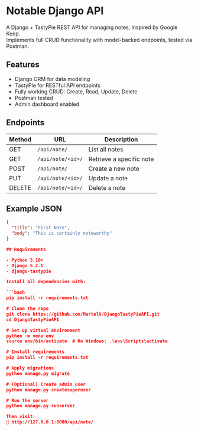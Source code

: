 # Notable Django API

A Django + TastyPie REST API for managing notes, inspired by Google Keep.  
Implements full CRUD functionality with model-backed endpoints, tested via Postman.

## Features

- Django ORM for data modeling
- TastyPie for RESTful API endpoints
- Fully working CRUD: Create, Read, Update, Delete
- Postman tested
- Admin dashboard enabled

## Endpoints

| Method | URL                      | Description              |
|--------|--------------------------|--------------------------|
| GET    | `/api/note/`             | List all notes           |
| GET    | `/api/note/<id>/`        | Retrieve a specific note |
| POST   | `/api/note/`             | Create a new note        |
| PUT    | `/api/note/<id>/`        | Update a note            |
| DELETE | `/api/note/<id>/`        | Delete a note            |

## Example JSON

```json
{
  "title": "First Note",
  "body": "This is certainly noteworthy"
}

## Requirements

- Python 3.10+
- Django 5.2.1
- django-tastypie

Install all dependencies with:

```bash
pip install -r requirements.txt

# Clone the repo
git clone https://github.com/MartelV/DjangoTastyPieAPI.git
cd DjangoTastyPieAPI

# Set up virtual environment
python -m venv env
source env/bin/activate  # On Windows: .\env\Scripts\activate

# Install requirements
pip install -r requirements.txt

# Apply migrations
python manage.py migrate

# (Optional) Create admin user
python manage.py createsuperuser

# Run the server
python manage.py runserver

Then visit:
📍 http://127.0.0.1:8000/api/note/
